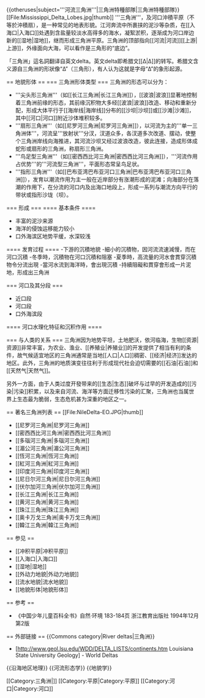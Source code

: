 {{otheruses|subject='''河流三角洲'''|三角洲特種部隊|三角洲特種部隊}}
[[File:Mississippi_Delta_Lobes.jpg|thumb]]
'''三角洲'''，及河口沖積平原（不等於沖積扇），是一种常见的地表形貌。江河奔流中所裹挟的泥沙等杂质，在[[入海口|入海口]]处遇到含盐量较淡水高得多的海水，凝絮淤积，逐渐成为河口岸边新的[[湿地|湿地]]，继而形成三角洲平原。三角洲的顶部指向[[河流|河流]][[上游|上游]]，外缘面向大海，可以看作是三角形的“底边”。

「三角洲」這名詞翻译自英文delta。英文delta即希腊文[[Δ|Δ]]的转写。希腊文含义源自三角洲的形狀像“Δ”（三角形），有人认为这就是字母“Δ”的象形起源。

== 地貌形体 ==
=== 三角洲形体类型 ===
三角洲的形态可以分为：
* '''尖头形三角洲'''（如[[长江三角洲|长江三角洲]]），[[波浪|波浪]]显著地控制着三角洲前缘的形态，其前缘沉积物大多经[[波浪|波浪]]改造、移动和重新分配，形成大体平行于[[海岸线|海岸线]]分布的[[沙坝|沙坝]]或[[沙滩|沙滩]]，其中[[河口|河口]]附近沙体堆积较多。
* '''扇形三角洲'''（如[[尼罗河三角洲|尼罗河三角洲]]），以河流为主的'''单一三角洲体'''，河流呈'''放射状'''分汊，汊道众多，各汊道多次改道、摆动，使整个三角洲岸线向海推进，其河流沙坝又经过波浪改造，彼此连接，造成形体成蛇形或扇形的三角洲，称扇形三角洲。
* '''鸟足型三角洲'''（如[[密西西比河三角洲|密西西比河三角洲]]），'''河流作用占优势'''的'''河流型三角洲'''，平面形态常呈鸟足状。
* '''指形三角洲'''（如[[巴布亚湾巴布亚河口三角洲|巴布亚湾巴布亚河口三角洲]]），发育以潮流作用为主一般在近岸部分有涨潮形成的泥滩；向海部分在落潮的作用下，在分流的河口内及出海口地段上，形成一系列与潮流方向平行的带状或指形沙垅（坝）。

=== 形成 ===
==== 基本条件 ====
* 丰富的泥沙来源
* 海洋的侵蚀运移能力较小
* 口外海滨区地势平缓，水深较浅

==== 发育过程 ====
-下游的沉積地貌
-細小的沉積物，因河流流速減慢，而在河口沉積
-冬季時，沉積物在河口沉積和阻塞
-夏季時，高流量的河水會貫穿沉積物令分流出現
-當河水流到海洋時，會出現沉積
-持續阻礙和貫穿會形成一片泥地，形成出三角洲

=== 河口及其分段 ===
* 近口段
* 河口段
* 口外海滨段

==== 河口水理化特征和沉积作用 ====

=== 与人类的关系 ===
三角洲因为地势平坦，土地肥沃，依河临海，生物[[资源|资源]]非常丰富，为农业、渔业、[[养殖业|养殖业]]的开发提供了相当有利的条件，故气候适宜地区的三角洲通常是当地[[人口|人口]]稠密、[[经济|经济]]发达的地区。此外，三角洲的地质演变往往利于形成现代社会迫切需要的[[石油|石油]]和[[天然气|天然气]]。

另外一方面，由于人类过度开發带来的[[生态|生态]]破坏与过早的开发造成的[[污染|污染]]积累，以及来自河流、海洋等方面迁移性污染的汇聚，三角洲也当属世界上生态最为脆弱，生态危机甚为深重的地区之一。

== 著名三角洲列表 ==
[[File:NileDelta-EO.JPG|thumb]]
* [[尼罗河三角洲|尼罗河三角洲]]
* [[密西西比河三角洲|密西西比河三角洲]]
* [[多瑙河三角洲|多瑙河三角洲]]
* [[湄公河三角洲|湄公河三角洲]]
* [[恆河三角洲|恆河三角洲]]
* [[紅河三角洲|紅河三角洲]]
* [[印度河三角洲|印度河三角洲]]
* [[尼日尔河三角洲|尼日尔河三角洲]]
* [[伏尔加河三角洲|伏尔加河三角洲]]
* [[长江三角洲|长江三角洲]]
* [[黄河三角洲|黄河三角洲]]
* [[珠江三角洲|珠江三角洲]]
* [[奥卡万戈三角洲|奥卡万戈三角洲]]
* [[韓江三角洲|韓江三角洲]]

== 参见 ==
* [[冲积平原|冲积平原]]
* [[入海口|入海口]]
* [[湿地|湿地]]
* [[外动力地貌|外动力地貌]]
* [[流水地貌|流水地貌]]
* [[地貌形体|地貌形体]]

== 参考 ==
* 《中国少年儿童百科全书》自然·环境 183-184页 浙江教育出版社 1994年12月第2版

== 外部链接 ==
{{Commons category|River deltas|三角洲}}
* [http://www.geol.lsu.edu/WDD/DELTA_LISTS/continents.htm Louisiana State University Geology] - World Deltas

{{沿海地区地理}}
{{河流形态学}}
{{地貌学}}

[[Category:三角洲|]]
[[Category:平原|Category:平原]]
[[Category:河口|Category:河口]]